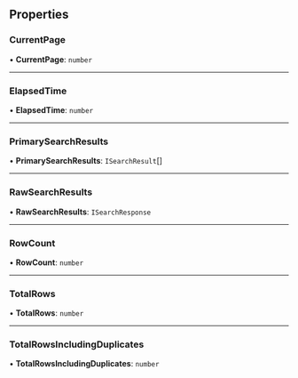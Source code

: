 
## Properties

### CurrentPage

• **CurrentPage**: `number`

___

### ElapsedTime

• **ElapsedTime**: `number`

___

### PrimarySearchResults

• **PrimarySearchResults**: `ISearchResult`[]

___

### RawSearchResults

• **RawSearchResults**: `ISearchResponse`

___

### RowCount

• **RowCount**: `number`

___

### TotalRows

• **TotalRows**: `number`

___

### TotalRowsIncludingDuplicates

• **TotalRowsIncludingDuplicates**: `number`